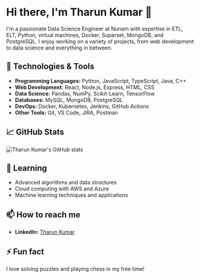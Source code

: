 # Hi there, I'm Tharun Kumar 👋

I'm a passionate Data Science Engineer at Nunam with expertise in ETL, ELT, Python, virtual machines, Docker, Superset, MongoDB, and PostgreSQL. I enjoy working on a variety of projects, from web development to data science and everything in between.

## 🔧 Technologies & Tools
- **Programming Languages:** Python, JavaScript, TypeScript, Java, C++
- **Web Development:** React, Node.js, Express, HTML, CSS
- **Data Science:** Pandas, NumPy, Scikit-Learn, TensorFlow
- **Databases:** MySQL, MongoDB, PostgreSQL
- **DevOps:** Docker, Kubernetes, Jenkins, GitHub Actions
- **Other Tools:** Git, VS Code, JIRA, Postman

## 📈 GitHub Stats
![Tharun Kumar's GitHub stats](https://github-readme-stats.vercel.app/api?username=kvtharunkumar&show_icons=true&theme=radical)

## 🌱 Learning
- Advanced algorithms and data structures
- Cloud computing with AWS and Azure
- Machine learning techniques and applications

## 📫 How to reach me
- **LinkedIn:** [Tharun Kumar](https://www.linkedin.com/in/kallurvasudeavtharunkumar/)
## ⚡ Fun fact
I love solving puzzles and playing chess in my free time!


